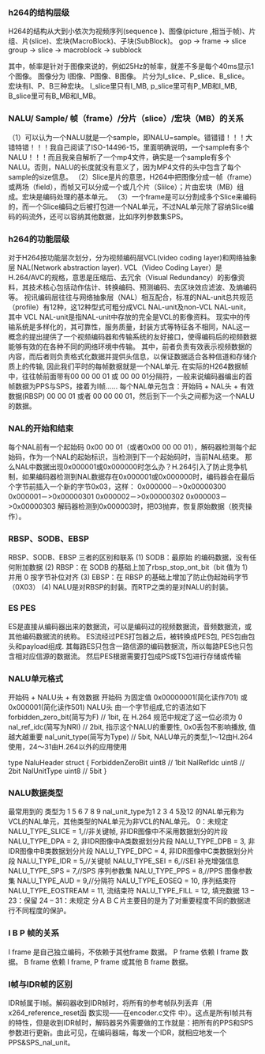 ### h264的结构层级
H264的结构从大到小依次为视频序列(sequence )、图像(picture ,相当于帧)、片组、片(slice)、宏块(MacroBlock)、子块(SubBlock)。
gop -> frame -> slice group -> slice -> macroblock -> subblock

其中，帧率是针对于图像来说的，例如25Hz的帧率，就差不多是每个40ms显示1个图像。
图像分为 I图像、P图像、B图像。
片分为I_slice、P_slice、B_slice。
宏块有I、P、B三种宏块。
I_slice里只有I_MB,  p_slice里可有P_MB和I_MB,  B_slice里可有B_MB和I_MB。

### NALU/ Sample/ 帧（frame）/分片（slice）/宏块（MB）的关系
（1）可以认为一个NALU就是一个sample，即NALU=sample。错错错！！！大错特错！！！我自己阅读了ISO-14496-15，里面明确说明，一个sample有多个NALU！！！而且我亲自解析了一个mp4文件，确实是一个sample有多个NALU。否则，NALU的长度就没有意义了，因为MP4文件的头中包含了每个sample的size信息。
（2）Slice是片的意思，H264中把图像分成一帧（frame）或两场（field），而帧又可以分成一个或几个片（Slilce）；片由宏块（MB）组成。宏块是编码处理的基本单元。
（3）一个frame是可以分割成多个Slice来编码的，而一个Slice编码之后被打包进一个NAL单元，不过NAL单元除了容纳Slice编码的码流外，还可以容纳其他数据，比如序列参数集SPS。

### h264的功能层级
对于H264按功能层次划分，分为视频编码层VCL(video coding layer)和网络抽象层 NAL(Network abstraction layer).
VCL（Video Coding Layer）是H.264/AVC的规格，意思是压缩后、去冗余（Visual Redundancy）的影像资料，其技术核心包括动作估计、转换编码、预测编码、去区块效应滤波、及熵编码等。
视讯编码层往往与网络抽象层（NAL）相互配合，标准的NAL-unit总共规范（profile）有12种，这12种型式可粗分成VCL NAL-unit及non-VCL NAL-unit，其中 VCL NAL-unit是指NAL-unit中存放的完全是VCL的影像资料。
现实中的传输系统是多样化的，其可靠性，服务质量，封装方式等特征各不相同，NAL这一概念的提出提供了一个视频编码器和传输系统的友好接口，使得编码后的视频数据能够有效的在各种不同的网络环境中传输。
其中，前者负责有效表示视频数据的内容，而后者则负责格式化数据并提供头信息，以保证数据适合各种信道和存储介质上的传输,  因此我们平时的每帧数据就是一个NAL单元.
在实际的H264数据帧中，往往帧前面带有00 00 00 01 或 00 00 01分隔符，一般来说编码器编出的首帧数据为PPS与SPS，接着为I帧……
每个NAL单元包含：开始码 + NAL头 + 有效数据(RBSP)
00 00 01 或者 00 00 00 01，然后到下一个头之间都为这一个NALU的数据。

### NAL的开始和结束
每个NAL前有一个起始码 0x00 00 01（或者0x00 00 00 01），解码器检测每个起始码，作为一个NAL的起始标识，当检测到下一个起始码时，当前NAL结束。
那么NAL中数据出现0x000001或0x000000时怎么办？H.264引入了防止竞争机制，如果编码器检测到NAL数据存在0x000001或0x000000时，编码器会在最后个字节前插入一个新的字节0x03，这样：
0x000000－>0x00000300
0x000001－>0x00000301
0x000002－>0x00000302
0x000003－>0x00000303
解码器检测到0x000003时，把03抛弃，恢复原始数据（脱壳操作）。

### RBSP、SODB、EBSP
RBSP、SODB、EBSP 三者的区别和联系
(1) SODB：最原始 的编码数据，没有任何附加数据
(2) RBSP：在 SODB 的基础上加了rbsp_stop_ont_bit（bit 值为 1）并用 0 按字节补位对齐
(3) EBSP：在 RBSP 的基础上增加了防止伪起始码字节（0X03）
(4) NALU是对RBSP的封装。而RTP之类的是对NALU的封装。

### ES PES
ES是直接从编码器出来的数据流，可以是编码过的视频数据流，音频数据流，或其他编码数据流的统称。
ES流经过PES打包器之后，被转换成PES包, PES包由包头和payload组成.
其每路ES只包含一路信源的编码数据流，所以每路PES也只包含相对应信源的数据流。
然后PES根据需要打包成PS或TS包进行存储或传输

### NALU单元格式
开始码 + NALU头 + 有效数据
开始码 为固定值 0x00000001(简化读作701) 或 0x000001(简化读作501)
NALU头 由一个字节组成,它的语法如下
forbidden_zero_bit(简写为F)     // 1bit, 在 H.264 规范中规定了这一位必须为 0
nal_ref_idc(简写为NRI)          // 2bit, 指示这个NALU的重要性, 0x0丢包不影响播放, 值越大越重要
nal_unit_type(简写为Type)   // 5bit, NALU单元的类型,1～12由H.264使用，24～31由H.264以外的应用使用

type NaluHeader struct {
    ForbiddenZeroBit uint8 // 1bit
    NalRefIdc uint8 // 2bit
    NalUnitType uint8 // 5bit
}

### NALU数据类型
最常用到的 类型为 1 5 6 7 8 9
nal_unit_type为1 2 3 4 5及12 的NAL单元称为VCL的NAL单元，其他类型的NAL单元为非VCL的NAL单元。
0：未规定
NALU_TYPE_SLICE    = 1,//非关键帧, 非IDR图像中不采用数据划分的片段
NALU_TYPE_DPA      = 2, 非IDR图像中A类数据划分片段
NALU_TYPE_DPB      = 3, 非IDR图像中B类数据划分片段
NALU_TYPE_DPC      = 4, 非IDR图像中C类数据划分片段
NALU_TYPE_IDR      = 5,//关键帧
NALU_TYPE_SEI      = 6,//SEI 补充增强信息
NALU_TYPE_SPS      = 7,//SPS 序列参数集
NALU_TYPE_PPS      = 8,//PPS 图像参数集
NALU_TYPE_AUD      = 9,//分隔符
NALU_TYPE_EOSEQ    = 10, 序列结束符
NALU_TYPE_EOSTREAM = 11, 流结束符
NALU_TYPE_FILL     = 12, 填充数据
13 – 23：保留
24 – 31：未规定
分ＡＢＣ片主要目的是为了对重要程度不同的数据进行不同程度的保护。

### I B P 帧的关系
I frame 是自己独立编码，不依赖于其他frame 数据。
P frame 依赖 I frame 数据。
B frame 依赖 I frame, P frame 或其他 B frame 数据。
### I帧与IDR帧的区别
IDR帧属于I帧。解码器收到IDR帧时，将所有的参考帧队列丢弃（用x264_reference_reset函 数实现——在encoder.c文件 中）。这点是所有I帧共有的特性，但是收到IDR帧时，解码器另外需要做的工作就是：把所有的PPS和SPS参数进行更新。由此可见，在编码器端，每发一个IDR，就相应地发一个 PPS&SPS_nal_unit。
